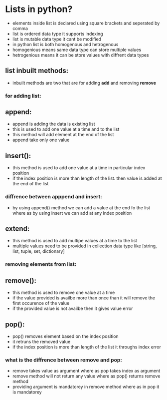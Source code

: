 # Lists in python?
- elements inside list is declared using square brackets and seperated by comma
- list is ordered data type it supports indexing
- list is mutable data type it cant be modified
- in python list is both homogenous and hetrogenous 
- homogenious means same data type can store multiple values
- hetrogenious means it can be store values with diffrent data types
## list inbuilt methods:
- inbuilt methods are two that are for adding **add** and removing **remove**
### for adding list:
## append:
- append is adding the data is existing list
- this is used to add one value at a time and to the list
- this method will add element at the end of the list 
- append take only one value
## insert():
- this method is used to add one value at a time in particular index position
- if the index position is more than length of the list. then value is added at the end of the list
### diffrence between apppend and insert:
- by using append() method we can add a value at the end fo the list where as by using insert we can add at any index position
## extend:
- this method is used to add multipe values at a time to the list
- multiple values need to be provided in collection data type like [string, list, tuple, set, dictionary]
### removing elements from list:
## remove():
- this method is used to remove one value at a time
- if the value provided is availbe more than once than it will remove the first occurence of the value
- if the provided value is not availbe then it gives value error
## pop():
- pop() removes element based on the index position 
- it retruns the removed value
- if the index position is more than length of the list it throughs index error
### what is the diffrence between remove and pop:
- remove takes value as argument where as pop takes index as argument
- remove method will not return any value where as pop() returns remove method
- providing  argument is mandatorey in remove method where as in pop it is mandatorey




